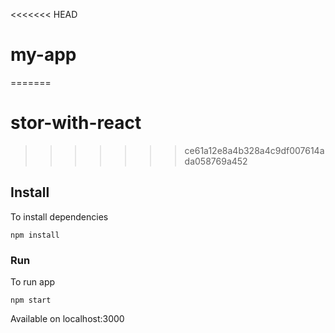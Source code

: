 <<<<<<< HEAD
# my-app
=======
# stor-with-react
>>>>>>> ce61a12e8a4b328a4c9df007614ada058769a452

## Install

To install dependencies

```shell
npm install
```

### Run

To run app 

```shell
npm start
```

Available on localhost:3000
